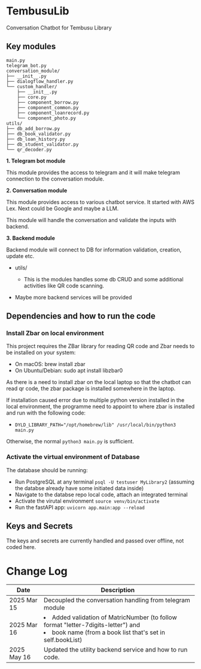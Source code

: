 # TembusuLib
Conversation Chatbot for Tembusu Library

## Key modules
```
main.py
telegram_bot.py
conversation_module/
├── __init__.py
├── dialogflow_handler.py
└── custom_handler/
    ├── __init__.py
    ├── core.py
    ├── component_borrow.py
    ├── component_common.py
    ├── component_loanrecord.py
    └── component_photo.py
utils/
├── db_add_borrow.py
├── db_book_validator.py
├── db_loan_history.py
├── db_student_validator.py
└── qr_decoder.py
```



**1. Telegram bot module**

This module provides the access to telegram and it will make telegram connection to the conversation module.

**2. Conversation module**

This module provides access to various chatbot service. It started with AWS Lex. Next could be Google and maybe a LLM. 

This module will handle the conversation and validate the inputs with backend.

**3. Backend module**

Backend module will connect to DB for information validation, creation, update etc. 

- utils/
    - This is the modules handles some db CRUD and some additional activities like QR code scanning.

- Maybe more backend services will be provided

## Dependencies and how to run the code

### Install Zbar on local environment

This project requires the ZBar library for reading QR code and Zbar needs to be installed on your system:
- On macOS: brew install zbar
- On Ubuntu/Debian: sudo apt install libzbar0

As there is a need to install zbar on the local laptop so that the chatbot can read qr code, the zbar package is installed somewhere in the laptop.

If installation caused error due to multiple python version installed in the local environment, the programme need to appoint to where zbar is installed and run with the following code:
- `DYLD_LIBRARY_PATH="/opt/homebrew/lib" /usr/local/bin/python3 main.py`

Otherwise, the normal `python3 main.py` is sufficient.

### Activate the virtual environment of Database
The database should be running:
- Run PostgreSQL at any terminal `psql -U testuser MyLibrary2` (assuming the databse already have some initiated data inside)
- Navigate to the databse repo local code, attach an integrated terminal
- Activate the virutal environment `source venv/bin/activate`
- Run the fastAPI app: `uvicorn app.main:app --reload`


## Keys and Secrets

The keys and secrets are currently handled and passed over offline, not coded here.


# Change Log
|Date|Description|
|---|---|
|2025 Mar 15| Decoupled the conversation handling from telegram module|
|2025 Mar 16| <li> Added validation of MatricNumber (to follow format "letter-7digits-letter") and</li><li> book name (from a book list that's set in self.bookList)</li>|
|2025 May 16| Updated the utility backend service and how to run code.|

